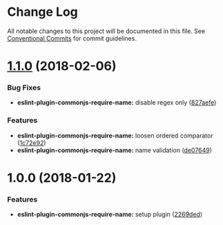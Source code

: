 # Change Log

All notable changes to this project will be documented in this file.
See [Conventional Commits](https://conventionalcommits.org) for commit guidelines.

<a name="1.1.0"></a>
# [1.1.0](https://github.com/charlesbjohnson/eslint-module-plugins/compare/eslint-plugin-commonjs-require-name@1.0.0...eslint-plugin-commonjs-require-name@1.1.0) (2018-02-06)


### Bug Fixes

* **eslint-plugin-commonjs-require-name:** disable regex only ([827aefe](https://github.com/charlesbjohnson/eslint-module-plugins/commit/827aefe))


### Features

* **eslint-plugin-commonjs-require-name:** loosen ordered comparator ([1c72e92](https://github.com/charlesbjohnson/eslint-module-plugins/commit/1c72e92))
* **eslint-plugin-commonjs-require-name:** name validation ([de07649](https://github.com/charlesbjohnson/eslint-module-plugins/commit/de07649))




<a name="1.0.0"></a>
# 1.0.0 (2018-01-22)


### Features

* **eslint-plugin-commonjs-require-name:** setup plugin ([2269ded](https://github.com/charlesbjohnson/eslint-module-plugins/commit/2269ded))
